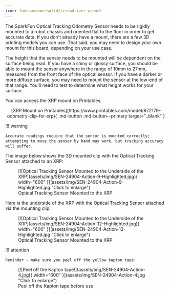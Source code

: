 ```yaml
---
icon: fontawesome/solid/screwdriver-wrench
---
```



The SparkFun Optical Tracking Odometry Sensor needs to be rigidly mounted to a robot chassis and oriented flat to the floor in order to get accurate data. If you don't already have a mount, there are a few 3D printing models you can use. That said, you may need to design your own mount for this board, depending on your use case. 

The height that the sensor needs to be mounted will be dependent on the surface being read. If you have a shiny or glossy surface, you should be able to mount the sensor anywhere in the range of 10mm to 27mm, measured from the front face of the optical sensor. If you have a darker or more diffuse surface, you may need to mount the sensor at the low-end of that range. You'll need to test to determine what height works for your surface.

You can access the XRP mount on Printables:  

<center>
	[XRP Mount on Printables](https://www.printables.com/model/872179-odometry-clip-for-xrp){ .md-button .md-button--primary target="_blank" }
</center>

!!! warning

	Accurate readings require that the sensor is mounted correctly; attempting to move the sensor by hand may work, but tracking accuracy will suffer.

The image below shows the 3D mounted clip with the Optical Tracking Sensor attached to an XRP: 

<figure markdown>
[![Optical Tracking Sensor Mounted to the Underside of the XRP](assets/img/SEN-24904-Action-9-Highlighted.jpg){ width="600" }](assets/img/SEN-24904-Action-9-Highlighted.jpg "Click to enlarge")
<figcaption markdown>Optical Tracking Sensor Mounted to the XRP</figcaption>
</figure>

Here is the underside of the XRP with the Optical Tracking Sensor attached via the mounting clip: 

<figure markdown>
[![Optical Tracking Sensor Mounted to the Underside of the XRP](assets/img/SEN-24904-Action-12-Highlighted.jpg){ width="600" }](assets/img/SEN-24904-Action-12-Highlighted.jpg "Click to enlarge")
<figcaption markdown>Optical Tracking Sensor Mounted to the XRP</figcaption>
</figure>


!!! attention

	Reminder - make sure you peel off the yellow kapton tape! 


<figure markdown>
[![Peel off the Kapton tape!](assets/img/SEN-24904-Action-4.jpg){ width="600" }](assets/img/SEN-24904-Action-4.jpg "Click to enlarge")
<figcaption markdown>Peel off the Kapton tape before use</figcaption>
</figure>

